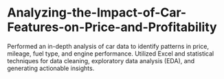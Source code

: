 # Analyzing-the-Impact-of-Car-Features-on-Price-and-Profitability
Performed an in-depth analysis of car data to identify patterns in price, mileage, fuel type, and engine performance. Utilized Excel and statistical techniques for data cleaning, exploratory data analysis (EDA), and generating actionable insights.
